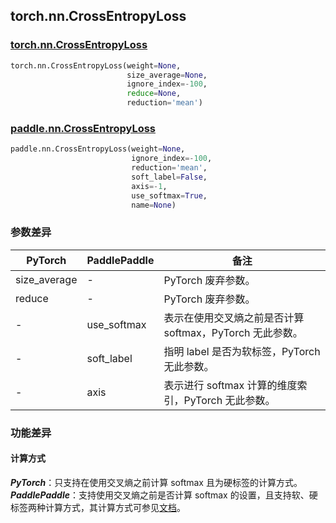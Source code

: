 ## torch.nn.CrossEntropyLoss
### [torch.nn.CrossEntropyLoss](https://www.paddlepaddle.org.cn/documentation/docs/zh/api/paddle/nn/layer/loss/CrossEntropyLoss_cn.html#crossentropyloss)
```python
torch.nn.CrossEntropyLoss(weight=None,
                          size_average=None,
                          ignore_index=-100,
                          reduce=None,
                          reduction='mean')
```
### [paddle.nn.CrossEntropyLoss](https://www.paddlepaddle.org.cn/documentation/docs/zh/api/paddle/nn/CrossEntropyLoss_cn.html#crossentropyloss)
```python
paddle.nn.CrossEntropyLoss(weight=None,
                           ignore_index=-100,
                           reduction='mean',
                           soft_label=False,
                           axis=-1,
                           use_softmax=True,
                           name=None)
```

### 参数差异
| PyTorch       | PaddlePaddle | 备注                                                   |
| ------------- | ------------ | ------------------------------------------------------ |
| size_average  | -        | PyTorch 废弃参数。  |
| reduce  | -        | PyTorch 废弃参数。  |
| -  | use_softmax        | 表示在使用交叉熵之前是否计算 softmax，PyTorch 无此参数。  |
| -  | soft_label        | 指明 label 是否为软标签，PyTorch 无此参数。  |
| -  | axis        | 表示进行 softmax 计算的维度索引，PyTorch 无此参数。  |

### 功能差异
#### 计算方式
***PyTorch***：只支持在使用交叉熵之前计算 softmax 且为硬标签的计算方式。
***PaddlePaddle***：支持使用交叉熵之前是否计算 softmax 的设置，且支持软、硬标签两种计算方式，其计算方式可参见[文档](https://www.paddlepaddle.org.cn/documentation/docs/en/api/paddle/nn/layer/loss/CrossEntropyLoss_en.html)。
